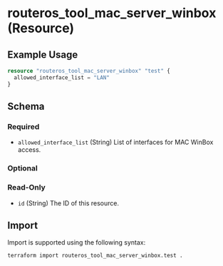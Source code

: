 # routeros_tool_mac_server_winbox (Resource)


## Example Usage
```terraform
resource "routeros_tool_mac_server_winbox" "test" {
  allowed_interface_list = "LAN"
}
```

<!-- schema generated by tfplugindocs -->
## Schema

### Required

- `allowed_interface_list` (String) List of interfaces for MAC WinBox access.

### Optional


### Read-Only

- `id` (String) The ID of this resource.

## Import
Import is supported using the following syntax:
```shell
terraform import routeros_tool_mac_server_winbox.test .
```
